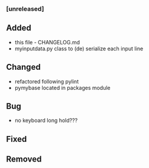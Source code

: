 ### [unreleased]
## Added
- this file - CHANGELOG.md
- myinputdata.py class to (de) serialize each input line
## Changed
- refactored following pylint
- pymybase located in packages module
## Bug
- no keyboard long hold???
## Fixed
## Removed